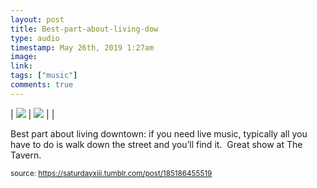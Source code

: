 ```yaml
---
layout: post
title: Best-part-about-living-dow
type: audio
timestamp: May 26th, 2019 1:27am
image: 
link: 
tags: ["music"]
comments: true
---
```


| <img src="https://saturdayxiii.github.io/media/185186455519_0.jpg"/> | <img src="https://saturdayxiii.github.io/media/185186455519_1.jpg"/> |  |

Best part about living downtown: if you need live music, typically all you have to do is walk down the street and you’ll find it.  Great show at The Tavern.
 
  
<small>source: https://saturdayxiii.tumblr.com/post/185186455519</small>